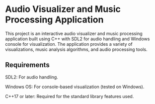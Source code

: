 # Audio Visualizer and Music Processing Application

This project is an interactive audio visualizer and music processing application built using C++ with SDL2 for audio handling and Windows console for visualization. The application provides a variety of visualizations, music analysis algorithms, and audio processing tools.

## Requirements

SDL2: For audio handling.

Windows OS: For console-based visualization (tested on Windows).

C++17 or later: Required for the standard library features used.
